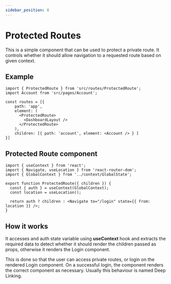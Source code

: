 ```yaml
---
sidebar_position: 8
---
```


# Protected Routes

This is a simple component that can be used to protect a private route. It controls whether it should allow navigation to a requested route based on given context.

## Example

```shell
import { ProtectedRoute } from 'src/routes/ProtectedRoute';
import Account from 'src/pages/Account';

const routes = [{
    path: 'app',
    element: (
      <ProtectedRoute>
        <DashboardLayout />
      </ProtectedRoute>
    ),
    children: [{ path: 'account', element: <Account /> } ]
}]
```

## Protected Route component

```shell
import { useContext } from 'react';
import { Navigate, useLocation } from 'react-router-dom';
import { GlobalContext } from '../context/GlobalState';

export function ProtectedRoute({ children }) {
  const { auth } = useContext(GlobalContext);
  const location = useLocation();

  return auth ? children : <Navigate to="/login" state={{ from: location }} />;
}
```

## How it works

It accesses and auth state variable using **useContext** hook and extracts the required data to detect whether it should render the children passed as props, otherwise it renders the Login component.

This is done so that the user can access private routes, or login on the rendered Login component. On a successful login, the component renders the correct component as necessary. Usually this behaviour is named Deep Linking.
